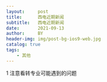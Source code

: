 ```yaml
---
layout:     post
title:      西电近期新闻
subtitle:   西电近期新闻
date:       2021-09-13
author:     BY
header-img: img/post-bg-ios9-web.jpg
catalog: true
tags:
    - 其他 
---
```

1 注意看转专业可能遇到的问题
